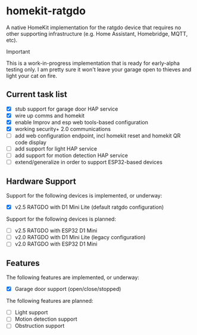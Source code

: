 # homekit-ratgdo

A native HomeKit implementation for the ratgdo device that requires no other supporting
infrastructure (e.g. Home Assistant, Homebridge, MQTT, etc).

> [!IMPORTANT]
> This is a work-in-progress implementation that is ready for early-alpha testing only. I am pretty
> sure it won't leave your garage open to thieves and light your cat on fire.

## Current task list

- [x] stub support for garage door HAP service
- [x] wire up comms and homekit
- [x] enable Improv and esp web tools-based configuration
- [x] working security+ 2.0 communications
- [ ] add web configuration endpoint, incl homekit reset and homekit QR code display
- [ ] add support for light HAP service
- [ ] add support for motion detection HAP service
- [ ] extend/generalize in order to support ESP32-based devices

## Hardware Support

Support for the following devices is implemented, or underway:

- [x] v2.5 RATGDO with D1 Mini Lite (default ratgdo configuration)

Support for the following devices is planned:

- [ ] v2.5 RATGDO with ESP32 D1 Mini
- [ ] v2.0 RATGDO with D1 Mini Lite (legacy configuration)
- [ ] v2.0 RATGDO with ESP32 D1 Mini

## Features

The following features are implemented, or underway:

- [x] Garage door support (open/close/stopped)

The following features are planned:

- [ ] Light support
- [ ] Motion detection support
- [ ] Obstruction support
